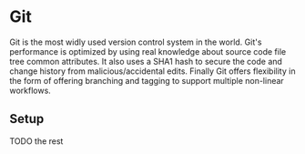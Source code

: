 # Git
Git is the most widly used version control system in the world.
Git's performance is optimized by using real knowledge about source code file tree common attributes.
It also uses a SHA1 hash to secure the code and change history from malicious/accidental edits.
Finally Git offers flexibility in the form of offering branching and tagging to support multiple non-linear workflows.

## Setup
TODO the rest
